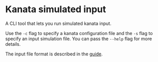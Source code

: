 # Kanata simulated input

A CLI tool that lets you run simulated kanata input.

Use the `-c` flag to specify a kanata configuration file
and the `-s` flag to specify an input simulation file.
You can pass the `--help` flag for more details.

The input file format is described in the
[guide](https://github.com/jtroo/kanata/blob/main/docs/config.adoc#test-your-config).

